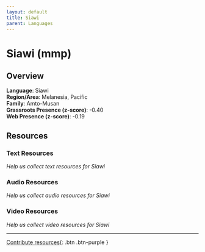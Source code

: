 ```yaml
---
layout: default
title: Siawi
parent: Languages
---
```


# Siawi (mmp)

## Overview

**Language**: Siawi  
**Region/Area**: Melanesia, Pacific  
**Family**: Amto-Musan  
**Grassroots Presence (z-score)**: -0.40  
**Web Presence (z-score)**: -0.19  

## Resources

### Text Resources
*Help us collect text resources for Siawi*

### Audio Resources
*Help us collect audio resources for Siawi*

### Video Resources
*Help us collect video resources for Siawi*

---

[Contribute resources](https://forms.office.com/e/1SfLJx3u1r){: .btn .btn-purple }
